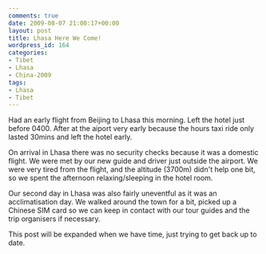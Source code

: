 ```yaml
---
comments: true
date: 2009-08-07 21:00:17+00:00
layout: post
title: Lhasa Here We Come!
wordpress_id: 164
categories:
- Tibet
- Lhasa
- China-2009
tags:
- Lhasa
- Tibet
---
```


Had an early flight from Beijing to Lhasa this morning. Left the hotel just before 0400. After at the aiport very early because the hours taxi ride only lasted 30mins and left the hotel early.

On arrival in Lhasa there was no security checks because it was a domestic flight. We were met by our new guide and driver just outside the airport. We were very tired from the flight, and the altitude (3700m) didn't help one bit, so we spent the afternoon relaxing/sleeping in the hotel room.

Our second day in Lhasa was also fairly uneventful as it was an acclimatisation day. We walked around the town for a bit, picked up a Chinese SIM card so we can keep in contact with our tour guides and the trip organisers if necessary.

This post will be expanded when we have time, just trying to get back up to date.
